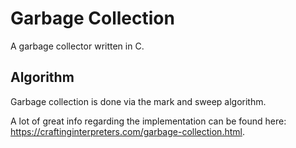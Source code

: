 # Garbage Collection
A garbage collector written in C.

## Algorithm
Garbage collection is done via the mark and sweep algorithm. 

A lot of great info regarding the implementation can be found here: https://craftinginterpreters.com/garbage-collection.html.
